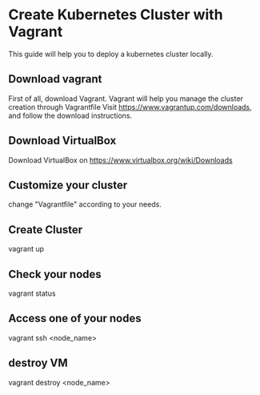 # Create Kubernetes Cluster with Vagrant
This guide will help you to deploy a kubernetes cluster locally.

## Download vagrant
First of all, download Vagrant. Vagrant will help you manage the cluster creation through Vagrantfile
Visit https://www.vagrantup.com/downloads, and follow the download instructions.

## Download VirtualBox
Download VirtualBox on https://www.virtualbox.org/wiki/Downloads

## Customize your cluster
change "Vagrantfile" according to your needs.

## Create Cluster
vagrant up

## Check your nodes
vagrant status

## Access one of your nodes
vagrant ssh <node_name>

## destroy VM
vagrant destroy <node_name>
